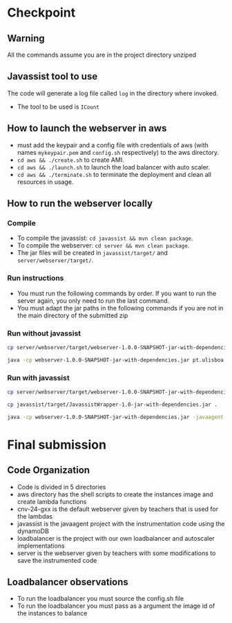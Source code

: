 # Checkpoint

## Warning

All the commands assume you are in the project directory unziped

## Javassist tool to use

The code will generate a log file called ```log``` in the directory where invoked.
- The tool to be used is ```ICount```

## How to launch the webserver in aws

- must add the keypair and a config file with credentials of aws (with names ```mykeypair.pem``` and ```config.sh``` respectively) to the aws directory.
- ```cd aws && ./create.sh``` to create AMI.
- ```cd aws && ./launch.sh``` to launch the load balancer with auto scaler.
- ```cd aws && ./terminate.sh``` to terminate the deployment and clean all resources in usage.

## How to run the webserver locally

### Compile

- To compile the javassist: ```cd javassist && mvn clean package```.
- To compile the webserver: ```cd server && mvn clean package```.
- The jar files will be created in ```javassist/target/``` and ```server/webserver/target/```.

### Run instructions

- You must run the following commands by order. If you want to run the server again, you only need to run the last command.
- You must adapt the jar paths in the following commands if you are not in the main directory of the submitted zip 

### Run without javassist

```bash
cp server/webserver/target/webserver-1.0.0-SNAPSHOT-jar-with-dependencies.jar .
```
```bash
java -cp webserver-1.0.0-SNAPSHOT-jar-with-dependencies.jar pt.ulisboa.tecnico.cnv.webserver.WebServer
```

### Run with javassist

```bash
cp server/webserver/target/webserver-1.0.0-SNAPSHOT-jar-with-dependencies.jar .
```
```bash
cp javassist/target/JavassistWrapper-1.0-jar-with-dependencies.jar .
```
```bash
java -cp webserver-1.0.0-SNAPSHOT-jar-with-dependencies.jar -javaagent:JavassistWrapper-1.0-jar-with-dependencies.jar=ICount:pt:output pt.ulisboa.tecnico.cnv.webserver.WebServer
```

# Final submission

## Code Organization

- Code is divided in 5 directories
- aws directory has the shell scripts to create the instances image and create lambda functions
- cnv-24-gxx is the default webserver given by teachers that is used for the lambdas
- javassist is the javaagent project with the instrumentation code using the dynamoDB
- loadbalancer is the project with our own loadbalancer and autoscaler implementations
- server is the webserver given by teachers with some modifications to save the instrumented code

## Loadbalancer observations

- To run the loadbalancer you must source the config.sh file
- To run the loadbalancer you must pass as a argument the image id of the instances to balance
